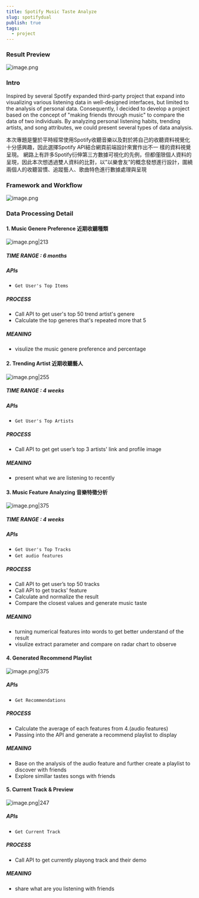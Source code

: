```yaml
---
title: Spotify Music Taste Analyze
slug: spotifydual
publish: true
tags:
  - project
---
```

### Result Preview

![image.png](https://raw.githubusercontent.com/Ash0645/image_remote/main/202402191546709.png)
### Intro

Inspired by several Spotify expanded third-party project that expand into visualizing various listening data in well-designed interfaces, but limited to the analysis of personal data. Consequently, I decided to develop a project based on the concept of "making friends through music" to compare the data of two individuals. By analyzing personal listening habits, trending artists, and song attributes, we could present several types of data analysis.

本次專題是鑒於平時經常使用Spotify收聽音樂以及對於將自己的收聽資料視覺化十分感興趣，因此選擇Spotify API結合網頁前端設計來實作出不一 樣的資料視覺呈現。 網路上有許多Spotify衍伸第三方數據可視化的先例，但都僅限個人資料的呈現，因此本次想透過雙人資料的比對，以”以樂會友”的概念發想進行設計，圍繞兩個人的收聽習慣、追蹤藝人、歌曲特色進行數據處理與呈現

### Framework and Workflow

![image.png](https://raw.githubusercontent.com/Ash0645/image_remote/main/202402191546086.png)

### Data Processing Detail

#### 1. Music Genere Preference 近期收聽種類

![image.png|213](https://raw.githubusercontent.com/Ash0645/image_remote/main/202402191549525.png)
##### TIME RANGE : 6 months
##### APIs
- `Get User's Top Items`
##### PROCESS
- Call API to get user's top 50 trend artist's genere
- Calculate the top generes that's repeated more that 5
##### MEANING
- visulize the music genere preference and percentage

#### 2. Trending Artist 近期收聽藝人

![image.png|255](https://raw.githubusercontent.com/Ash0645/image_remote/main/202402192151449.png)
##### TIME RANGE : 4 weeks
##### APIs
- `Get User's Top Artists`
##### PROCESS
- Call API to get get user’s top 3 artists' link and profile image
##### MEANING
- present what we are listening to recently

#### 3. Music Feature Analyzing 音樂特徵分析

![image.png|375](https://raw.githubusercontent.com/Ash0645/image_remote/main/202402192205653.png)

##### TIME RANGE : 4 weeks
##### APIs
- `Get User's Top Tracks`
- `Get audio features`
##### PROCESS
- Call API to get user’s top 50 tracks
- Call API to get tracks' feature
- Calculate and normalize the result
- Compare the closest values and generate music taste
##### MEANING
- turning numerical features into words to get better understand of the result
- visulize extract parameter and compare on radar chart to observe

#### 4. Generated Recommend Playlist

![image.png|375](https://raw.githubusercontent.com/Ash0645/image_remote/main/202402192244063.png)

##### APIs
- `Get Recommendations`
##### PROCESS
- Calculate the average of each features from 4.(audio features)
- Passing into the API and generate a recommend playlist to display
##### MEANING
- Base on the analysis of the audio feature and further create a playlist to discover with friends
- Explore simillar tastes songs with friends
#### 5. Current Track & Preview

![image.png|247](https://raw.githubusercontent.com/Ash0645/image_remote/main/202402192241777.png)

##### APIs
- `Get Current Track`
##### PROCESS
- Call API to get currently playong track and their demo
##### MEANING
- share what are you listening with friends

